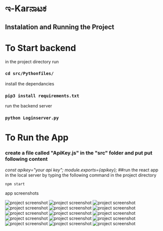 # ಇ-Karನಾಟಕ

## Instalation and Running the Project

# To Start backend
 in the project directory  run 
 ### `cd src/Pythonfiles/`
 install the dependancies
 ### `pip3 install requirements.txt`
 run the backend server 
  ### `python Loginserver.py`

# To Run the App

### create a file called "ApiKey.js" in the "src" folder  and put  put following content 
<i>const  apikey="your api key";
module.exports={apikey};</i>
##run the react app in the local server by typing the following command in the project directory 

`npm start`

app screenshots

![project screenshot](./Screenshots/sc1.png)
![project screenshot](./Screenshots/sc1.png)
![project screenshot](./Screenshots/sc2.png)
![project screenshot](./Screenshots/sc3.png)
![project screenshot](./Screenshots/sc4.png)
![project screenshot](./Screenshots/sc5.png)
![project screenshot](./Screenshots/sc6.png)
![project screenshot](./Screenshots/sc7.png)
![project screenshot](./Screenshots/sc9.png)
![project screenshot](./Screenshots/sc10.png)
![project screenshot](./Screenshots/sc11.png)
![project screenshot](./Screenshots/sc12.png)
![project screenshot](./Screenshots/sc13.png)
![project screenshot](./Screenshots/sc14.png)
![project screenshot](./Screenshots/sc15.png)




